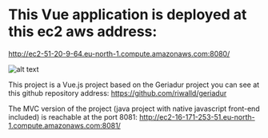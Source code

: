 # This Vue application is deployed at this ec2 aws address:
http://ec2-51-20-9-64.eu-north-1.compute.amazonaws.com:8080/

![alt text](http://ec2-51-20-9-64.eu-north-1.compute.amazonaws.com:8080/src/images/architecture_project.jpg?t=1715612450630)

This project is a Vue.js  project based on the Geriadur project you can see at this github repository address:
https://github.com/riwalld/geriadur


The MVC version of the project (java project with native javascript front-end included) is reachable at the port 8081:
http://ec2-16-171-253-51.eu-north-1.compute.amazonaws.com:8081/